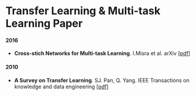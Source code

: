 # Transfer Learning & Multi-task Learning Paper



#### 2016

- **Cross-stich Networks for Multi-task Learning**. I.Misra et al. arXiv [[pdf](https://arxiv.org/abs/1604.03539)]

#### 2010

- **A Survey on Transfer Learning**. SJ. Pan, Q. Yang. IEEE Transactions on knowledge and data engineering [[pdf](https://www.cse.ust.hk/~qyang/Docs/2009/tkde_transfer_learning.pdf)]
